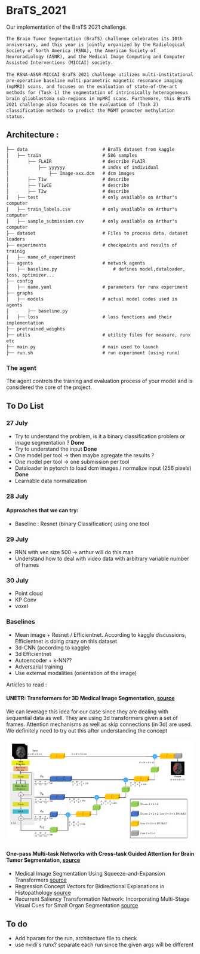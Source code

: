 # BraTS_2021

Our implementation of the BraTS 2021 challenge.

```
The Brain Tumor Segmentation (BraTS) challenge celebrates its 10th anniversary, and this year is jointly organized by the Radiological Society of North America (RSNA), the American Society of Neuroradiology (ASNR), and the Medical Image Computing and Computer Assisted Interventions (MICCAI) society.

The RSNA-ASNR-MICCAI BraTS 2021 challenge utilizes multi-institutional pre-operative baseline multi-parametric magnetic resonance imaging (mpMRI) scans, and focuses on the evaluation of state-of-the-art methods for (Task 1) the segmentation of intrinsically heterogeneous brain glioblastoma sub-regions in mpMRI scans. Furthemore, this BraTS 2021 challenge also focuses on the evaluation of (Task 2) classification methods to predict the MGMT promoter methylation status.
```

## Architecture :
```
├── data                            # BraTS dataset from kaggle
│   ├── train                       # 586 samples
│       ├── FLAIR                   # describe FLAIR
│           ├── yyyyyy              # index of individual 
│               ├── Image-xxx.dcm   # dcm images
│       ├── T1w                     # describe
│       ├── T1wCE                   # describe
│       ├── T2w                     # describe
│   ├── test                        # only available on Arthur"s computer
│   ├── train_labels.csv            # only available on Arthur"s computer
│   ├── sample_submission.csv       # only available on Arthur"s computer
├── dataset						    # Files to process data, dataset loaders
├── experiments 				    # checkpoints and results of trainig
│   ├── name_of_experiment
├── agents                          # network agents
│   ├── baseline.py                     # defines model,dataloader, loss, optimizer...
├── config 
│   ├── name.yaml                   # parameters for runx experiment
├── graphs 
│   ├── models                      # actual model codes used in agents
│       ├── baseline.py
│   ├── loss                        # loss functions and their implementation
├── pretrained_weights
├── utils                           # utility files for measure, runx etc
├── main.py                         # main used to launch 
├── run.sh                          # run experiment (using runx)

```
### The agent
The agent controls the training and evaluation process of your model and is considered the core of the project.


## To Do List 

### 27 July

* Try to understand the problem, is it a binary classification problem or image segmentation ? **Done**
* Try to understand the input **Done**
* One model per tool -> then maybe agregate the results ?
* One model per tool -> one submission per tool
* Dataloader in pytorch to load dcm images / normalize input (256 pixels) **Done**
* Learnable data normalization

### 28 July

#### Approaches that we can try:

* Baseline : Resnet (binary Classification) using one tool

### 29 July

* RNN with vec size 500 -> arthur will do this man
* Understand how to deal with video data with arbitrary variable number of frames

### 30 July

* Point cloud
* KP Conv
* voxel

### Baselines

* Mean image + Resnet / Efficientnet. According to kaggle discussions, Efficientnet is doing crazy on this dataset
* 3d-CNN (according to kaggle)
* 3d Efficientnet
* Autoencoder + k-NN??
* Adversarial training
* Use external modalities (orientation of the image)


Articles to read : 
#### UNETR: Transformers for 3D Medical Image Segmentation, [source](https://arxiv.org/pdf/2103.10504v1.pdf)

We can leverage this idea for our case since they are dealing with sequential data as well. They are using 3d transformers given a set of frames. Attention mechanisms as well as skip connections (in 3d) are used. We definitely need to try out this after understanding the concept

![Image](assets/architecture_UNETR.png)



#### One-pass Multi-task Networks with Cross-task Guided Attention for Brain Tumor Segmentation, [source](https://arxiv.org/pdf/1906.01796v2.pdf)



* Medical Image Segmentation Using Squeeze-and-Expansion Transformers [source](https://arxiv.org/pdf/2105.09511v3.pdf)
* Regression Concept Vectors for Bidirectional Explanations in Histopathology [source](https://arxiv.org/pdf/1904.04520v1.pdf)
* Recurrent Saliency Transformation Network: Incorporating Multi-Stage Visual Cues for Small Organ Segmentation [source](https://arxiv.org/pdf/1709.04518v4.pdf)

## To do 

* Add hparam for the run, architecture file to check
* use nvidi's runx? separate each run since the given args will be different